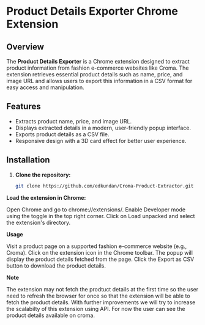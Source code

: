 # Product Details Exporter Chrome Extension

## Overview

The **Product Details Exporter** is a Chrome extension designed to extract product information from fashion e-commerce websites like Croma. The extension retrieves essential product details such as name, price, and image URL and allows users to export this information in a CSV format for easy access and manipulation.

## Features

- Extracts product name, price, and image URL.
- Displays extracted details in a modern, user-friendly popup interface.
- Exports product details as a CSV file.
- Responsive design with a 3D card effect for better user experience.

## Installation

1. **Clone the repository:**

   ```bash
   git clone https://github.com/edkundan/Croma-Product-Extractor.git


**Load the extension in Chrome:**

Open Chrome and go to chrome://extensions/.
Enable Developer mode using the toggle in the top right corner.
Click on Load unpacked and select the extension's directory.

**Usage**

Visit a product page on a supported fashion e-commerce website (e.g., Croma).
Click on the extension icon in the Chrome toolbar.
The popup will display the product details fetched from the page.
Click the Export as CSV button to download the product details.

**Note**

The extension may not fetch the prodtuct details at the first time so the user need to refresh the browser for once so that the extension will be able to fetch the product details. With further improvements we will try to increase the scalabilty of this extension using API. For now the user can see the product details available on croma. 
